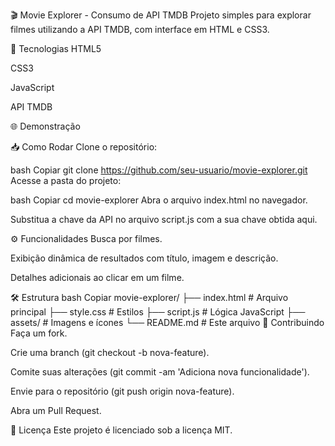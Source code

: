 🎬 Movie Explorer - Consumo de API TMDB
Projeto simples para explorar filmes utilizando a API TMDB, com interface em HTML e CSS3.

🚀 Tecnologias
HTML5

CSS3

JavaScript

API TMDB

🌐 Demonstração

📥 Como Rodar
Clone o repositório:

bash
Copiar
git clone https://github.com/seu-usuario/movie-explorer.git
Acesse a pasta do projeto:

bash
Copiar
cd movie-explorer
Abra o arquivo index.html no navegador.

Substitua a chave da API no arquivo script.js com a sua chave obtida aqui.

⚙️ Funcionalidades
Busca por filmes.

Exibição dinâmica de resultados com título, imagem e descrição.

Detalhes adicionais ao clicar em um filme.

🛠 Estrutura
bash
Copiar
movie-explorer/
├── index.html          # Arquivo principal
├── style.css           # Estilos
├── script.js           # Lógica JavaScript
├── assets/             # Imagens e ícones
└── README.md           # Este arquivo
🎨 Contribuindo
Faça um fork.

Crie uma branch (git checkout -b nova-feature).

Comite suas alterações (git commit -am 'Adiciona nova funcionalidade').

Envie para o repositório (git push origin nova-feature).

Abra um Pull Request.

📜 Licença
Este projeto é licenciado sob a licença MIT.

